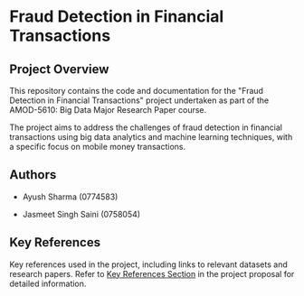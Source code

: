 # Fraud Detection in Financial Transactions

## Project Overview

This repository contains the code and documentation for the "Fraud Detection in Financial Transactions" project undertaken as part of the AMOD-5610: Big Data Major Research Paper course. 

The project aims to address the challenges of fraud detection in financial transactions using big data analytics and machine learning techniques, with a specific focus on mobile money transactions.


## Authors

- Ayush Sharma (0774583)

- Jasmeet Singh Saini (0758054)


## Key References

Key references used in the project, including links to relevant datasets and research papers. Refer to [Key References Section](#key-references) in the project proposal for detailed information.
